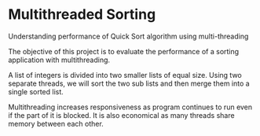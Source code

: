 # Multithreaded Sorting
Understanding performance of Quick Sort algorithm using multi-threading 

The objective of this project is to evaluate the performance of a sorting application with
multithreading.

A list of integers is divided into two smaller lists of equal size. Using two
separate threads, we will sort the two sub lists and then merge them into a single sorted list.

Multithreading increases responsiveness as program continues to run even if the part of it is
blocked. It is also economical as many threads share memory between each other.
